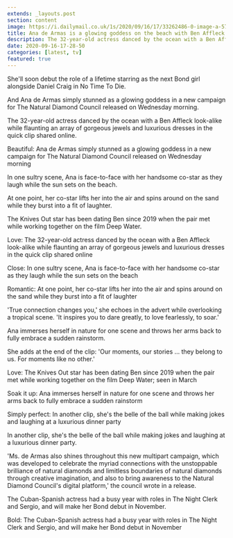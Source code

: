 ```yaml
---
extends: _layouts.post
section: content
image: https://i.dailymail.co.uk/1s/2020/09/16/17/33262486-0-image-a-57_1600272183150.jpg 
title: Ana de Armas is a glowing goddess on the beach with Ben Affleck look-alike in new diamond campaign 
description: The 32-year-old actress danced by the ocean with a Ben Affleck look-a-like while flaunting an array of gorgeous jewels and luxurious dresses. 
date: 2020-09-16-17-28-50 
categories: [latest, tv] 
featured: true 
--- 
```

She'll soon debut the role of a lifetime starring as the next Bond girl alongside Daniel Craig in No Time To Die.

And Ana de Armas simply stunned as a glowing goddess in a new campaign for The Natural Diamond Council released on Wednesday morning.

The 32-year-old actress danced by the ocean with a Ben Affleck look-alike while flaunting an array of gorgeous jewels and luxurious dresses in the quick clip shared online. 

Beautiful: Ana de Armas simply stunned as a glowing goddess in a new campaign for The Natural Diamond Council released on Wednesday morning

In one sultry scene, Ana is face-to-face with her handsome co-star as they laugh while the sun sets on the beach.

At one point, her co-star lifts her into the air and spins around on the sand while they burst into a fit of laughter.

The Knives Out star has been dating Ben since 2019 when the pair met while working together on the film Deep Water.  

Love: The 32-year-old actress danced by the ocean with a Ben Affleck look-alike while flaunting an array of gorgeous jewels and luxurious dresses in the quick clip shared online

Close: In one sultry scene, Ana is face-to-face with her handsome co-star as they laugh while the sun sets on the beach

Romantic: At one point, her co-star lifts her into the air and spins around on the sand while they burst into a fit of laughter

'True connection changes you,' she echoes in the advert while overlooking a tropical scene. 'It inspires you to dare greatly, to love fearlessly, to soar.'

Ana immerses herself in nature for one scene and throws her arms back to fully embrace a sudden rainstorm.  

She adds at the end of the clip: 'Our moments, our stories ... they belong to us. For moments like no other.'

Love: The Knives Out star has been dating Ben since 2019 when the pair met while working together on the film Deep Water; seen in March

Soak it up: Ana immerses herself in nature for one scene and throws her arms back to fully embrace a sudden rainstorm

Simply perfect: In another clip, she's the belle of the ball while making jokes and laughing at a luxurious dinner party

In another clip, she's the belle of the ball while making jokes and laughing at a luxurious dinner party. 

'Ms. de Armas also shines throughout this new multipart campaign, which was developed to celebrate the myriad connections with the unstoppable brilliance of natural diamonds and limitless boundaries of natural diamonds through creative imagination, and also to bring awareness to the Natural Diamond Council's digital platform,' the council wrote in a release.

The Cuban-Spanish actress had a busy year with roles in The Night Clerk and Sergio, and will make her Bond debut in November.

Bold: The Cuban-Spanish actress had a busy year with roles in The Night Clerk and Sergio, and will make her Bond debut in November

